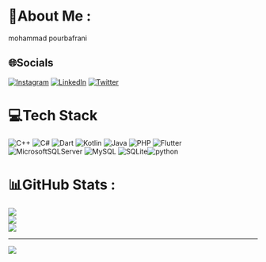 # 💫About Me :
mohammad pourbafrani

## 🌐Socials
[![Instagram](https://img.shields.io/badge/Instagram-%23E4405F.svg?logo=Instagram&logoColor=white)](https://instagram.com/m.pourbafranii) [![LinkedIn](https://img.shields.io/badge/LinkedIn-%230077B5.svg?logo=linkedin&logoColor=white)](https://linkedin.com/in/mohammadpourbafrani) [![Twitter](https://img.shields.io/badge/Twitter-%231DA1F2.svg?logo=Twitter&logoColor=white)](https://twitter.com/@Berankoivanko1) 

# 💻Tech Stack
![C++](https://img.shields.io/badge/c++-%2300599C.svg?style=for-the-badge&logo=c%2B%2B&logoColor=white) ![C#](https://img.shields.io/badge/c%23-%23239120.svg?style=for-the-badge&logo=c-sharp&logoColor=white) ![Dart](https://img.shields.io/badge/dart-%230175C2.svg?style=for-the-badge&logo=dart&logoColor=white) ![Kotlin](https://img.shields.io/badge/kotlin-%230095D5.svg?style=for-the-badge&logo=kotlin&logoColor=white) ![Java](https://img.shields.io/badge/java-%23ED8B00.svg?style=for-the-badge&logo=java&logoColor=white) ![PHP](https://img.shields.io/badge/php-%23777BB4.svg?style=for-the-badge&logo=php&logoColor=white) ![Flutter](https://img.shields.io/badge/Flutter-%2302569B.svg?style=for-the-badge&logo=Flutter&logoColor=white) ![MicrosoftSQLServer](https://img.shields.io/badge/Microsoft%20SQL%20Sever-CC2927?style=for-the-badge&logo=microsoft%20sql%20server&logoColor=white) ![MySQL](https://img.shields.io/badge/mysql-%2300f.svg?style=for-the-badge&logo=mysql&logoColor=white) ![SQLite](https://img.shields.io/badge/sqlite-%2307405e.svg?style=for-the-badge&logo=sqlite&logoColor=white)![python](https://img.shields.io/badge/python-%2307405e.svg?style=for-the-badge&logo=sqlite&logoColor=white)
# 📊GitHub Stats :
![](https://github-readme-stats.vercel.app/api?username=mohammad-pourbafrani&theme=default&hide_border=true&include_all_commits=true&count_private=true)<br/>
![](https://github-readme-streak-stats.herokuapp.com/?user=mohammad-pourbafrani&theme=default&hide_border=true)<br/>
![](https://github-readme-stats.vercel.app/api/top-langs/?username=mohammad-pourbafrani&theme=default&hide_border=true&include_all_commits=true&count_private=true&layout=compact)

---
[![](https://visitcount.itsvg.in/api?id=mohammad-pourbafrani&icon=0&color=0)](https://visitcount.itsvg.in)
